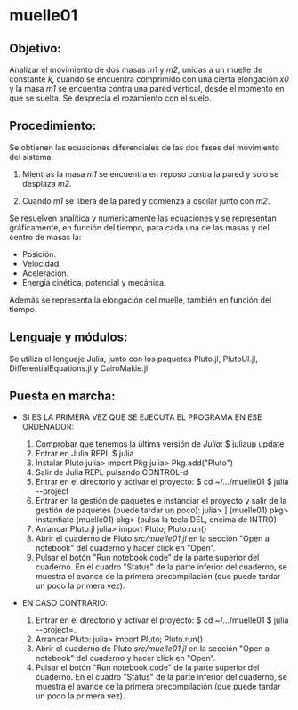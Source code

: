 # muelle01

Objetivo:
--------
Analizar el movimiento de dos masas *m1* y *m2*, unidas a un muelle de 
constante *k*, cuando se encuentra comprimido con una cierta elongación *x0* y la
masa *m1* se encuentra contra una pared vertical, desde el momento en que se 
suelta. Se desprecia el rozamiento con el suelo.

Procedimiento:
-------------
Se obtienen las ecuaciones diferenciales de las dos fases del movimiento del sistema:
1.	Mientras la masa *m1* se encuentra en reposo contra la pared y solo se
	desplaza *m2*.

2. Cuando *m1* se libera de la pared y comienza a oscilar junto con *m2*.

Se resuelven analítica y numéricamente las ecuaciones y se representan
gráficamente, en función del tiempo, para cada una de las masas y del centro 
de masas la:
- Posición.
- Velocidad.
- Aceleración.
- Energía cinética, potencial y mecánica.

Además se representa la elongación del muelle, también en función del tiempo.

Lenguaje y módulos:
-------------------
Se utiliza el lenguaje Julia, junto con los paquetes Pluto.jl, PlutoUI.jl,
DifferentialEquations.jl y CairoMakie.jl

Puesta en marcha:
------------------

- SI ES LA PRIMERA VEZ QUE SE EJECUTA EL PROGRAMA EN ESE ORDENADOR:
	1. Comprobar que tenemos la última versión de *Julia*:
		$ juliaup update
	2. Entrar en Julia REPL
		$ julia
	3. Instalar Pluto
		julia> import Pkg
		julia> Pkg.add("Pluto")
	4. Salir de Julia REPL pulsando CONTROL-d
	5. Entrar en el directorio y activar el proyecto:
		$ cd ~/.../muelle01
		$ julia --project
	6. Entrar en la gestión de paquetes e instanciar el proyecto y salir de la
	   gestión de paquetes (puede tardar un poco):
		julia> ]
		(muelle01) pkg> instantiate
		(muelle01) pkg> (pulsa la tecla DEL, encima de INTRO)
	7. Arrancar Pluto.jl
		julia> import Pluto; Pluto.run()
	8. Abrir el cuaderno de Pluto *src/muelle01.jl* en la sección "Open a notebook" 
	del cuaderno y hacer click en "Open".
	9. Pulsar el botón "Run notebook code" de la parte superior del cuaderno.
	En el cuadro "Status" de la parte inferior del cuaderno, se muestra el avance
	de la primera precompilación (que puede tardar un poco la primera vez).
		

- EN CASO CONTRARIO:
	1. Entrar en el directorio y activar el proyecto:
		$ cd ~/.../muelle01
		$ julia --project=.
	2. Arrancar Pluto:
		julia> import Pluto; Pluto.run()
	3. Abrir el cuaderno de Pluto *src/muelle01.jl* en la sección "Open a notebook" 
	del cuaderno y hacer click en "Open".
	4. Pulsar el botón "Run notebook code" de la parte superior del cuaderno.
	En el cuadro "Status" de la parte inferior del cuaderno, se muestra el avance
	de la primera precompilación (que puede tardar un poco la primera vez).




